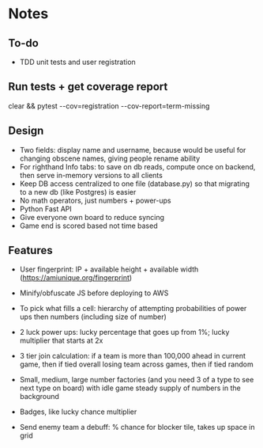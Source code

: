 # Notes

## To-do

- TDD unit tests and user registration

## Run tests + get coverage report

clear && pytest --cov=registration --cov-report=term-missing

## Design

- Two fields: display name and username, because would be useful for changing obscene names, giving people rename ability
- For righthand Info tabs: to save on db reads, compute once on backend, then serve in-memory versions to all clients
- Keep DB access centralized to one file (database.py) so that migrating to a new db (like Postgres) is easier
- No math operators, just numbers + power-ups
- Python Fast API
- Give everyone own board to reduce syncing
- Game end is scored based not time based

## Features

- User fingerprint: IP + available height + available width (https://amiunique.org/fingerprint)
- Minify/obfuscate JS before deploying to AWS

- To pick what fills a cell: hierarchy of attempting probabilities of power ups then numbers (including size of number)
- 2 luck power ups: lucky percentage that goes up from 1%; lucky multiplier that starts at 2x
- 3 tier join calculation: if a team is more than 100,000 ahead in current game, then if tied overall losing team across games, then if tied random
- Small, medium, large number factories (and you need 3 of a type to see next type on board) with idle game steady supply of numbers in the background
- Badges, like lucky chance multiplier
- Send enemy team a debuff: % chance for blocker tile, takes up space in grid
